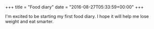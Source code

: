 +++
title = "Food diary"
date = "2016-08-27T05:33:59+00:00"
+++

I'm excited to be starting my first food diary. I hope it will help me lose weight and eat smarter.
			